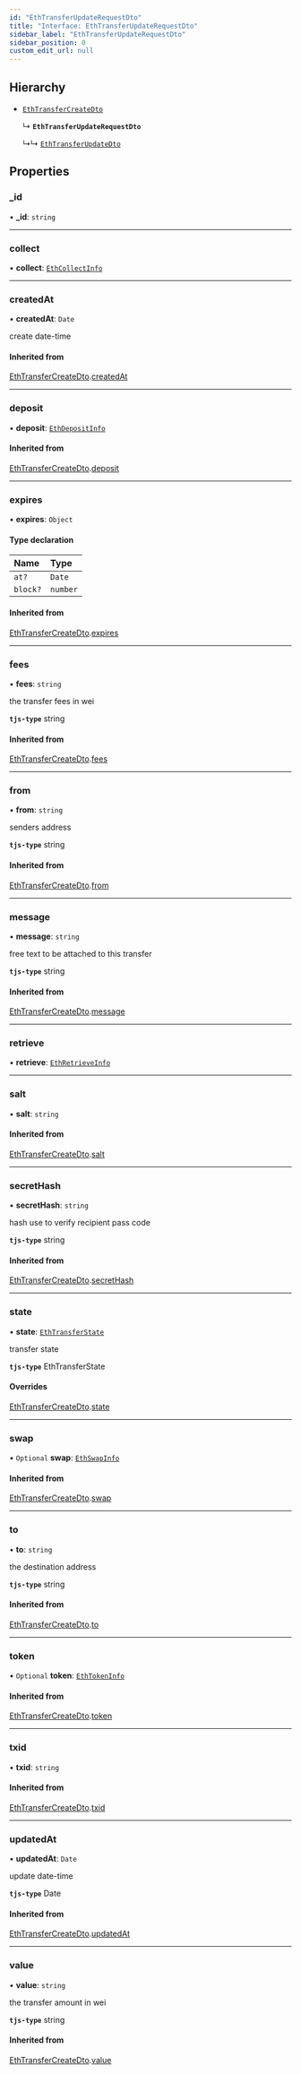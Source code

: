 ```yaml
---
id: "EthTransferUpdateRequestDto"
title: "Interface: EthTransferUpdateRequestDto"
sidebar_label: "EthTransferUpdateRequestDto"
sidebar_position: 0
custom_edit_url: null
---
```


## Hierarchy

- [`EthTransferCreateDto`](EthTransferCreateDto)

  ↳ **`EthTransferUpdateRequestDto`**

  ↳↳ [`EthTransferUpdateDto`](EthTransferUpdateDto)

## Properties

### \_id

• **\_id**: `string`

___

### collect

• **collect**: [`EthCollectInfo`](EthCollectInfo)

___

### createdAt

• **createdAt**: `Date`

create date-time

#### Inherited from

[EthTransferCreateDto](EthTransferCreateDto).[createdAt](EthTransferCreateDto#createdat)

___

### deposit

• **deposit**: [`EthDepositInfo`](EthDepositInfo)

#### Inherited from

[EthTransferCreateDto](EthTransferCreateDto).[deposit](EthTransferCreateDto#deposit)

___

### expires

• **expires**: `Object`

#### Type declaration

| Name | Type |
| :------ | :------ |
| `at?` | `Date` |
| `block?` | `number` |

#### Inherited from

[EthTransferCreateDto](EthTransferCreateDto).[expires](EthTransferCreateDto#expires)

___

### fees

• **fees**: `string`

the transfer fees in wei

**`tjs-type`** string

#### Inherited from

[EthTransferCreateDto](EthTransferCreateDto).[fees](EthTransferCreateDto#fees)

___

### from

• **from**: `string`

senders address

**`tjs-type`** string

#### Inherited from

[EthTransferCreateDto](EthTransferCreateDto).[from](EthTransferCreateDto#from)

___

### message

• **message**: `string`

free text to be attached to this transfer

**`tjs-type`** string

#### Inherited from

[EthTransferCreateDto](EthTransferCreateDto).[message](EthTransferCreateDto#message)

___

### retrieve

• **retrieve**: [`EthRetrieveInfo`](EthRetrieveInfo)

___

### salt

• **salt**: `string`

#### Inherited from

[EthTransferCreateDto](EthTransferCreateDto).[salt](EthTransferCreateDto#salt)

___

### secretHash

• **secretHash**: `string`

hash use to verify recipient pass code

**`tjs-type`** string

#### Inherited from

[EthTransferCreateDto](EthTransferCreateDto).[secretHash](EthTransferCreateDto#secrethash)

___

### state

• **state**: [`EthTransferState`](../modules#ethtransferstate)

transfer state

**`tjs-type`** EthTransferState

#### Overrides

[EthTransferCreateDto](EthTransferCreateDto).[state](EthTransferCreateDto#state)

___

### swap

• `Optional` **swap**: [`EthSwapInfo`](EthSwapInfo)

#### Inherited from

[EthTransferCreateDto](EthTransferCreateDto).[swap](EthTransferCreateDto#swap)

___

### to

• **to**: `string`

the destination address

**`tjs-type`** string

#### Inherited from

[EthTransferCreateDto](EthTransferCreateDto).[to](EthTransferCreateDto#to)

___

### token

• `Optional` **token**: [`EthTokenInfo`](EthTokenInfo)

#### Inherited from

[EthTransferCreateDto](EthTransferCreateDto).[token](EthTransferCreateDto#token)

___

### txid

• **txid**: `string`

#### Inherited from

[EthTransferCreateDto](EthTransferCreateDto).[txid](EthTransferCreateDto#txid)

___

### updatedAt

• **updatedAt**: `Date`

update date-time

**`tjs-type`** Date

#### Inherited from

[EthTransferCreateDto](EthTransferCreateDto).[updatedAt](EthTransferCreateDto#updatedat)

___

### value

• **value**: `string`

the transfer amount in wei

**`tjs-type`** string

#### Inherited from

[EthTransferCreateDto](EthTransferCreateDto).[value](EthTransferCreateDto#value)
